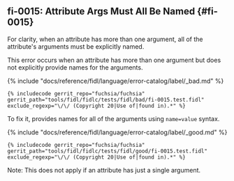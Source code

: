 ## fi-0015: Attribute Args Must All Be Named {#fi-0015}

For clarity, when an attribute has more than one argument, all of the
attribute's arguments must be explicitly named.

This error occurs when an attribute has more than one argument but does not
explicitly provide names for the arguments.

{% include "docs/reference/fidl/language/error-catalog/label/_bad.md" %}

```fidl
{% includecode gerrit_repo="fuchsia/fuchsia" gerrit_path="tools/fidl/fidlc/tests/fidl/bad/fi-0015.test.fidl" exclude_regexp="\/\/ (Copyright 20|Use of|found in).*" %}
```

To fix it, provides names for all of the arguments using `name=value` syntax.

{% include "docs/reference/fidl/language/error-catalog/label/_good.md" %}

```fidl
{% includecode gerrit_repo="fuchsia/fuchsia" gerrit_path="tools/fidl/fidlc/tests/fidl/good/fi-0015.test.fidl" exclude_regexp="\/\/ (Copyright 20|Use of|found in).*" %}
```

Note: This does not apply if an attribute has just a single argument.
